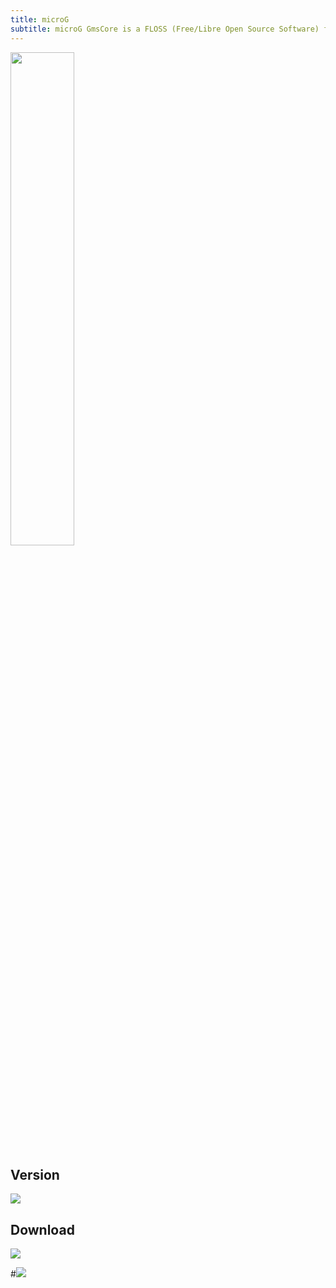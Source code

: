 ```yaml
---
title: microG
subtitle: microG GmsCore is a FLOSS (Free/Libre Open Source Software) framework to allow applications designed for Google Play Services to run on systems, where Play Services is not available.
---
```


<img src="https://is.gd/PZinky" style="width: 45%">

## Version
![](https://is.gd/NhJM6k)

## Download
[![](https://is.gd/nl2yMm)](https://is.gd/KAR5Gu)

#[![](https://is.gd/LGEerw)](https://is.gd/iIBAm2)
